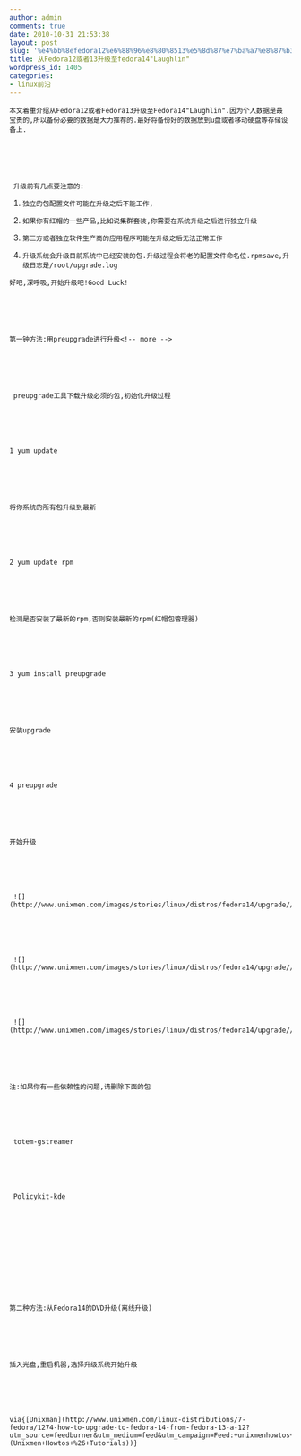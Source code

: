 ```yaml
---
author: admin
comments: true
date: 2010-10-31 21:53:38
layout: post
slug: '%e4%bb%8efedora12%e6%88%96%e8%80%8513%e5%8d%87%e7%ba%a7%e8%87%b3fedora14laughlin'
title: 从Fedora12或者13升级至fedora14"Laughlin"
wordpress_id: 1405
categories:
- linux前沿
---
```



	本文着重介绍从Fedora12或者Fedora13升级至Fedora14"Laughlin".因为个人数据是最 宝贵的,所以备份必要的数据是大力推荐的.最好将备份好的数据放到u盘或者移动硬盘等存储设备上.






	 升级前有几点要注意的:






	
  1. 
		 独立的包配置文件可能在升级之后不能工作,
	

	
  2. 
		 如果你有红帽的一些产品,比如说集群套装,你需要在系统升级之后进行独立升级
	

	
  3. 
		 第三方或者独立软件生产商的应用程序可能在升级之后无法正常工作
	

	
  4. 
		 升级系统会升级目前系统中已经安装的包.升级过程会将老的配置文件命名位.rpmsave,升级日志是/root/upgrade.log
	





	好吧,深呼吸,开始升级吧!Good Luck!






	第一钟方法:用preupgrade进行升级<!-- more -->






	 preupgrade工具下载升级必须的包,初始化升级过程






	1 yum update 






	将你系统的所有包升级到最新






	2 yum update rpm






	检测是否安装了最新的rpm,否则安装最新的rpm(红帽包管理器)






	3 yum install preupgrade






	安装upgrade






	4 preupgrade






	开始升级






	 ![](http://www.unixmen.com/images/stories/linux/distros/fedora14/upgrade//fed14up.png)






	 ![](http://www.unixmen.com/images/stories/linux/distros/fedora14/upgrade//fed14up2.png)






	 ![](http://www.unixmen.com/images/stories/linux/distros/fedora14/upgrade//fed14up3.png)






	注:如果你有一些依赖性的问题,请删除下面的包






	 totem-gstreamer






	 Policykit-kde






	 






	第二种方法:从Fedora14的DVD升级(离线升级)






	插入光盘,重启机器,选择升级系统开始升级






	via{[Unixman](http://www.unixmen.com/linux-distributions/7-fedora/1274-how-to-upgrade-to-fedora-14-from-fedora-13-a-12?utm_source=feedburner&utm_medium=feed&utm_campaign=Feed:+unixmenhowtos+(Unixmen+Howtos+%26+Tutorials))}




